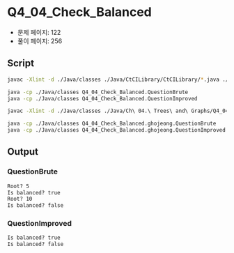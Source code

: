 # Q4_04_Check_Balanced

- 문제 페이지: 122
- 풀이 페이지: 256

## Script

```sh
javac -Xlint -d ./Java/classes ./Java/CtCILibrary/CtCILibrary/*.java ./Java/Ch\ 04.\ Trees\ and\ Graphs/Q4_04_Check_Balanced/*.java

java -cp ./Java/classes Q4_04_Check_Balanced.QuestionBrute
java -cp ./Java/classes Q4_04_Check_Balanced.QuestionImproved
```

```sh
javac -Xlint -d ./Java/classes ./Java/Ch\ 04.\ Trees\ and\ Graphs/Q4_04_Check_Balanced/ghojeong/*.java

java -cp ./Java/classes Q4_04_Check_Balanced.ghojeong.QuestionBrute
java -cp ./Java/classes Q4_04_Check_Balanced.ghojeong.QuestionImproved
```

## Output

### QuestionBrute

```txt
Root? 5
Is balanced? true
Root? 10
Is balanced? false
```

### QuestionImproved

```txt
Is balanced? true
Is balanced? false
```
